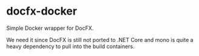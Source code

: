 # docfx-docker

Simple Docker wrapper for DocFX.

We need it since DocFX is still not ported to .NET Core and mono is quite a heavy dependency to pull into the build containers.
